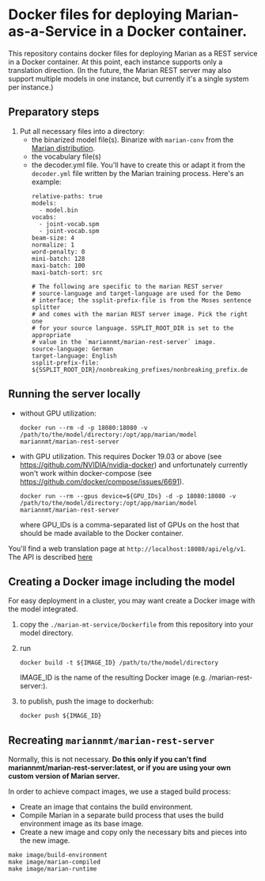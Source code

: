 # Docker files for deploying Marian-as-a-Service in a Docker container.

This repository contains docker files for deploying Marian as a REST service in a Docker container.
At this point, each instance supports only a translation direction. (In the future, the Marian REST server may also support multiple models in one instance, but currently it's a single system per instance.)

## Preparatory steps

1. Put all necessary files into a directory:
   - the binarized model file(s). Binarize with `marian-conv` from the [Marian distribution](https://github.com/marian-nmt/marian-dev).
   - the vocabulary file(s)
   - the decoder.yml file. You'll have to create this or adapt it from the `decoder.yml` file written 
     by the Marian training process. Here's an example:
     ```
     relative-paths: true
     models:
       - model.bin
     vocabs:
       - joint-vocab.spm
       - joint-vocab.spm
     beam-size: 4
     normalize: 1
     word-penalty: 0
     mini-batch: 128
     maxi-batch: 100
     maxi-batch-sort: src

     # The following are specific to the marian REST server
     # source-language and target-language are used for the Demo
     # interface; the ssplit-prefix-file is from the Moses sentence splitter
     # and comes with the marian REST server image. Pick the right one
     # for your source language. SSPLIT_ROOT_DIR is set to the appropriate
     # value in the `mariannmt/marian-rest-server` image.
     source-language: German
     target-language: English
     ssplit-prefix-file: ${SSPLIT_ROOT_DIR}/nonbreaking_prefixes/nonbreaking_prefix.de
     ```
## Running the server locally
   - without GPU utilization:
     ```
     docker run --rm -d -p 18080:18080 -v /path/to/the/model/directory:/opt/app/marian/model mariannmt/marian-rest-server
     ```
   - with GPU utilization. This requires Docker 19.03 or above (see https://github.com/NVIDIA/nvidia-docker) 
     and unfortunately currently won't work within docker-compose (see https://github.com/docker/compose/issues/6691).
     ```
     docker run --rm --gpus device=${GPU_IDs} -d -p 18080:18080 -v /path/to/the/model/directory:/opt/app/marian/model mariannmt/marian-rest-server
     ```
     where GPU_IDs is a comma-separated list of GPUs on the host that should be made available to the Docker container.

You'll find a web translation page at `http://localhost:18080/api/elg/v1`. The API is described [here](https://github.com/ugermann/marian-docker/wiki/The-ELG-Translation-API)


## Creating a Docker image including the model
   For easy deployment in a cluster, you may want create a Docker image with the model integrated.
   1. copy the `./marian-mt-service/Dockerfile` from this repository into your model directory.
   2. run
        ```
        docker build -t ${IMAGE_ID} /path/to/the/model/directory
        ```
      IMAGE_ID is the name of the resulting Docker image (e.g. <your dockerhub account>/marian-rest-server:<model id>).
      
   3. to publish, push the image to dockerhub:
      ```
      docker push ${IMAGE_ID}
      ```
## Recreating `mariannmt/marian-rest-server`
Normally, this is not necessary. **Do this only if you can't find mariannmt/marian-rest-server:latest, or if you are using your own custom version of Marian server.**

In order to achieve compact images, we use a staged build process:
- Create an image that contains the build environment. 
- Compile Marian in a separate build process that uses the build environment image as its base image.
- Create a new image and copy only the necessary bits and pieces into the new image.

```
make image/build-environment
make image/marian-compiled
make image/marian-runtime
```

